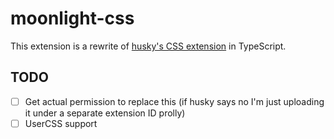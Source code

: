 # moonlight-css

This extension is a rewrite of [husky's CSS extension](https://github.com/floppydiskette/moonlight-exts/tree/main/src/moonlight-css) in TypeScript.

## TODO

- [ ] Get actual permission to replace this (if husky says no I'm just uploading it under a separate extension ID prolly)
- [ ] UserCSS support

